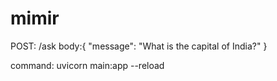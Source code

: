 # mimir
POST: /ask
body:{
  "message": "What is the capital of India?"
}

command: uvicorn main:app --reload